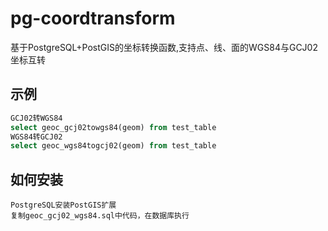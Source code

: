 # pg-coordtransform
基于PostgreSQL+PostGIS的坐标转换函数,支持点、线、面的WGS84与GCJ02坐标互转

## 示例
```sql
GCJ02转WGS84
select geoc_gcj02towgs84(geom) from test_table
WGS84转GCJ02
select geoc_wgs84togcj02(geom) from test_table
```

## 如何安装
```
PostgreSQL安装PostGIS扩展
复制geoc_gcj02_wgs84.sql中代码，在数据库执行

```

